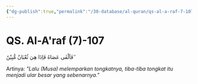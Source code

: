 ```yaml
---
{"dg-publish":true,"permalink":"/30-database/al-quran/qs-al-a-raf-7-107/"}
---
```



# QS. Al-A'raf (7)-107
فَاَلْقٰى عَصَاهُ فَاِذَا هِيَ ثُعْبَانٌ مُّبِيْنٌ ۖ  

Artinya: *"Lalu (Musa) melemparkan tongkatnya, tiba-tiba tongkat itu menjadi ular besar yang sebenarnya."*
